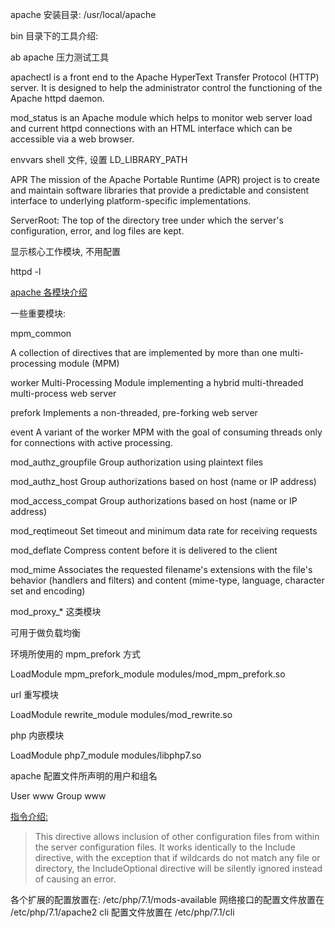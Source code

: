 apache 安装目录: /usr/local/apache

bin 目录下的工具介绍:

ab apache 压力测试工具

apachectl is a front end to the Apache HyperText Transfer Protocol (HTTP) server. It is designed to help the administrator control the functioning of the Apache httpd daemon.



mod_status is an Apache module which helps to monitor web server load and current httpd connections with an HTML interface which can be accessible via a web browser.


envvars shell 文件, 设置 LD_LIBRARY_PATH


APR
The mission of the Apache Portable Runtime (APR) project is to create and maintain software libraries that provide a predictable and consistent interface to underlying platform-specific implementations.


ServerRoot:
The top of the directory tree under which the server's configuration, error, and log files are kept.


显示核心工作模块, 不用配置

httpd -l


[apache 各模块介绍]( https://httpd.apache.org/docs/2.4/mod/mod_authn_file.html)

一些重要模块:

mpm_common

A collection of directives that are implemented by more than one multi-processing module (MPM)

worker
Multi-Processing Module implementing a hybrid multi-threaded multi-process web server

prefork
Implements a non-threaded, pre-forking web server

event
A variant of the worker MPM with the goal of consuming threads only for connections with active processing.


mod_authz_groupfile
Group authorization using plaintext files

mod_authz_host
Group authorizations based on host (name or IP address)

mod_access_compat
Group authorizations based on host (name or IP address)


mod_reqtimeout
Set timeout and minimum data rate for receiving requests


mod_deflate
Compress content before it is delivered to the client

mod_mime
Associates the requested filename's extensions with the file's behavior (handlers and filters) and content (mime-type, language, character set and encoding)

mod_proxy_* 这类模块

可用于做负载均衡


环境所使用的 mpm_prefork 方式

LoadModule mpm_prefork_module modules/mod_mpm_prefork.so


url 重写模块

LoadModule rewrite_module modules/mod_rewrite.so

php 内嵌模块

LoadModule php7_module        modules/libphp7.so


apache 配置文件所声明的用户和组名

User www
Group www



[指令介绍:](https://httpd.apache.org/docs/2.4/mod/core.html#includeoptional)


> This directive allows inclusion of other configuration files from within the server configuration files. It works identically to the Include directive, with the exception that if wildcards do not match any file or directory, the IncludeOptional directive will be silently ignored instead of causing an error.

各个扩展的配置放置在: /etc/php/7.1/mods-available
网络接口的配置文件放置在 /etc/php/7.1/apache2
cli 配置文件放置在  /etc/php/7.1/cli





